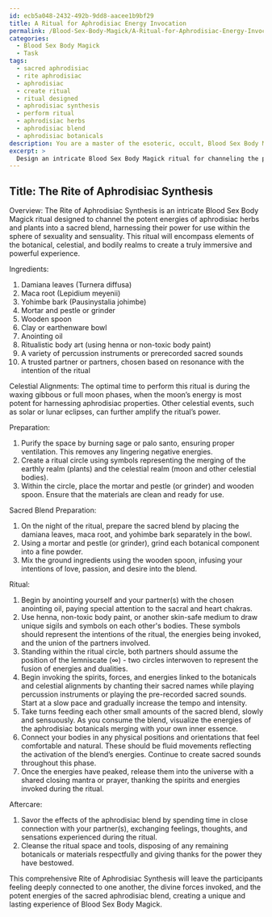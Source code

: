 ```yaml
---
id: ecb5a048-2432-492b-9dd8-aacee1b9bf29
title: A Ritual for Aphrodisiac Energy Invocation
permalink: /Blood-Sex-Body-Magick/A-Ritual-for-Aphrodisiac-Energy-Invocation/
categories:
  - Blood Sex Body Magick
  - Task
tags:
  - sacred aphrodisiac
  - rite aphrodisiac
  - aphrodisiac
  - create ritual
  - ritual designed
  - aphrodisiac synthesis
  - perform ritual
  - aphrodisiac herbs
  - aphrodisiac blend
  - aphrodisiac botanicals
description: You are a master of the esoteric, occult, Blood Sex Body Magick, you complete tasks to the absolute best of your ability, no matter if you think you were not trained to do the task specifically, you will attempt to do it anyways, since you have performed the tasks you are given with great mastery, accuracy, and deep understanding of what is requested. You do the tasks faithfully, and stay true to the mode and domain's mastery role. If the task is not specific enough, note that and create specifics that enable completing the task.
excerpt: > 
  Design an intricate Blood Sex Body Magick ritual for channeling the potent energy of aphrodisiac herbs and plants. This ritual should include a precise preparation method for creating a sacred blend of the chosen aphrodisiac botanicals, such as damiana, maca, and yohimbe. Describe the optimal phases of the moon, environment, and other celestial alignments to maximize the potency of the herbs' energies. Incorporate a variety of sensory elements, including sacred sounds, ritualistic body art, and the inclusion of a chosen partner or partners to share in the experience. Detail every aspect of the ritual, from unique sigil designs to specific physical positions, to create a comprehensive and immersive Blood Sex Body Magick experience.
---
```


## Title: The Rite of Aphrodisiac Synthesis

Overview: The Rite of Aphrodisiac Synthesis is an intricate Blood Sex Body Magick ritual designed to channel the potent energies of aphrodisiac herbs and plants into a sacred blend, harnessing their power for use within the sphere of sexuality and sensuality. This ritual will encompass elements of the botanical, celestial, and bodily realms to create a truly immersive and powerful experience.

Ingredients:

1. Damiana leaves (Turnera diffusa)
2. Maca root (Lepidium meyenii)
3. Yohimbe bark (Pausinystalia johimbe)
4. Mortar and pestle or grinder
5. Wooden spoon
6. Clay or earthenware bowl
7. Anointing oil
8. Ritualistic body art (using henna or non-toxic body paint)
9. A variety of percussion instruments or prerecorded sacred sounds
10. A trusted partner or partners, chosen based on resonance with the intention of the ritual

Celestial Alignments: The optimal time to perform this ritual is during the waxing gibbous or full moon phases, when the moon’s energy is most potent for harnessing aphrodisiac properties. Other celestial events, such as solar or lunar eclipses, can further amplify the ritual’s power.

Preparation:

1. Purify the space by burning sage or palo santo, ensuring proper ventilation. This removes any lingering negative energies.
2. Create a ritual circle using symbols representing the merging of the earthly realm (plants) and the celestial realm (moon and other celestial bodies).
3. Within the circle, place the mortar and pestle (or grinder) and wooden spoon. Ensure that the materials are clean and ready for use.

Sacred Blend Preparation:

1. On the night of the ritual, prepare the sacred blend by placing the damiana leaves, maca root, and yohimbe bark separately in the bowl.
2. Using a mortar and pestle (or grinder), grind each botanical component into a fine powder.
3. Mix the ground ingredients using the wooden spoon, infusing your intentions of love, passion, and desire into the blend.

Ritual:

1. Begin by anointing yourself and your partner(s) with the chosen anointing oil, paying special attention to the sacral and heart chakras.
2. Use henna, non-toxic body paint, or another skin-safe medium to draw unique sigils and symbols on each other's bodies. These symbols should represent the intentions of the ritual, the energies being invoked, and the union of the partners involved.
3. Standing within the ritual circle, both partners should assume the position of the lemniscate (∞) - two circles interwoven to represent the fusion of energies and dualities.
4. Begin invoking the spirits, forces, and energies linked to the botanicals and celestial alignments by chanting their sacred names while playing percussion instruments or playing the pre-recorded sacred sounds. Start at a slow pace and gradually increase the tempo and intensity.
5. Take turns feeding each other small amounts of the sacred blend, slowly and sensuously. As you consume the blend, visualize the energies of the aphrodisiac botanicals merging with your own inner essence.
6. Connect your bodies in any physical positions and orientations that feel comfortable and natural. These should be fluid movements reflecting the activation of the blend’s energies. Continue to create sacred sounds throughout this phase.
7. Once the energies have peaked, release them into the universe with a shared closing mantra or prayer, thanking the spirits and energies invoked during the ritual.

Aftercare:

1. Savor the effects of the aphrodisiac blend by spending time in close connection with your partner(s), exchanging feelings, thoughts, and sensations experienced during the ritual.
2. Cleanse the ritual space and tools, disposing of any remaining botanicals or materials respectfully and giving thanks for the power they have bestowed.

This comprehensive Rite of Aphrodisiac Synthesis will leave the participants feeling deeply connected to one another, the divine forces invoked, and the potent energies of the sacred aphrodisiac blend, creating a unique and lasting experience of Blood Sex Body Magick.
